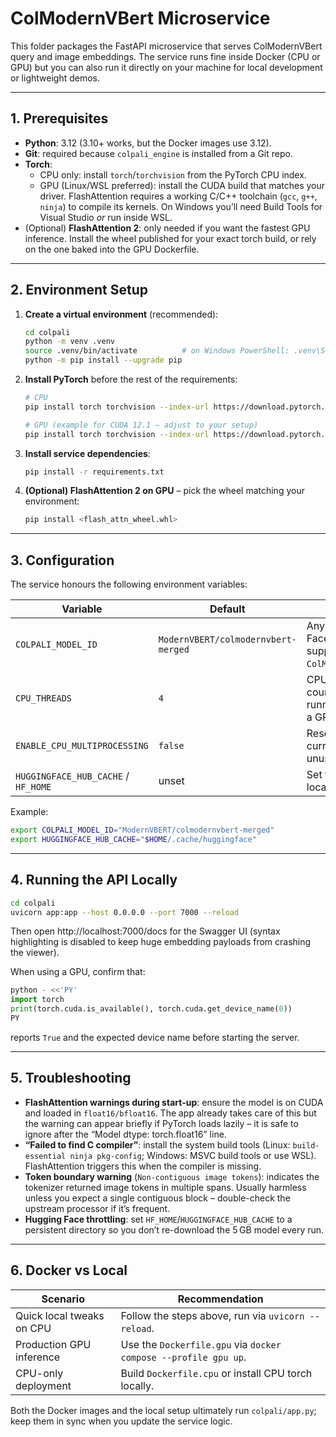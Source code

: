 # ColModernVBert Microservice

This folder packages the FastAPI microservice that serves ColModernVBert query and image embeddings. The service runs fine inside Docker (CPU or GPU) but you can also run it directly on your machine for local development or lightweight demos.

---

## 1. Prerequisites

- **Python**: 3.12 (3.10+ works, but the Docker images use 3.12).
- **Git**: required because `colpali_engine` is installed from a Git repo.
- **Torch**:
  - CPU only: install `torch`/`torchvision` from the PyTorch CPU index.
  - GPU (Linux/WSL preferred): install the CUDA build that matches your driver. FlashAttention requires a working C/C++ toolchain (`gcc`, `g++`, `ninja`) to compile its kernels. On Windows you’ll need Build Tools for Visual Studio *or* run inside WSL.
- (Optional) **FlashAttention 2**: only needed if you want the fastest GPU inference. Install the wheel published for your exact torch build, or rely on the one baked into the GPU Dockerfile.

---

## 2. Environment Setup

1. **Create a virtual environment** (recommended):
   ```bash
   cd colpali
   python -m venv .venv
   source .venv/bin/activate          # on Windows PowerShell: .venv\Scripts\Activate.ps1
   python -m pip install --upgrade pip
   ```

2. **Install PyTorch** before the rest of the requirements:
   ```bash
   # CPU
   pip install torch torchvision --index-url https://download.pytorch.org/whl/cpu

   # GPU (example for CUDA 12.1 – adjust to your setup)
   pip install torch torchvision --index-url https://download.pytorch.org/whl/cu121
   ```

3. **Install service dependencies**:
   ```bash
   pip install -r requirements.txt
   ```

4. **(Optional) FlashAttention 2 on GPU** – pick the wheel matching your environment:
   ```bash
   pip install <flash_attn_wheel.whl>
   ```

---

## 3. Configuration

The service honours the following environment variables:

| Variable | Default | Notes |
|----------|---------|-------|
| `COLPALI_MODEL_ID` | `ModernVBERT/colmodernvbert-merged` | Any Hugging Face ID supported by `ColModernVBert`. |
| `CPU_THREADS` | `4` | CPU thread count when running without a GPU. |
| `ENABLE_CPU_MULTIPROCESSING` | `false` | Reserved flag; currently unused. |
| `HUGGINGFACE_HUB_CACHE` / `HF_HOME` | unset | Set to reuse a local HF cache. |

Example:
```bash
export COLPALI_MODEL_ID="ModernVBERT/colmodernvbert-merged"
export HUGGINGFACE_HUB_CACHE="$HOME/.cache/huggingface"
```

---

## 4. Running the API Locally

```bash
cd colpali
uvicorn app:app --host 0.0.0.0 --port 7000 --reload
```

Then open http://localhost:7000/docs for the Swagger UI (syntax highlighting is disabled to keep huge embedding payloads from crashing the viewer).

When using a GPU, confirm that:

```python
python - <<'PY'
import torch
print(torch.cuda.is_available(), torch.cuda.get_device_name(0))
PY
```

reports `True` and the expected device name before starting the server.

---

## 5. Troubleshooting

- **FlashAttention warnings during start-up**: ensure the model is on CUDA and loaded in `float16/bfloat16`. The app already takes care of this but the warning can appear briefly if PyTorch loads lazily – it is safe to ignore after the “Model dtype: torch.float16” line.
- **“Failed to find C compiler”**: install the system build tools (Linux: `build-essential ninja pkg-config`; Windows: MSVC build tools or use WSL). FlashAttention triggers this when the compiler is missing.
- **Token boundary warning** (`Non-contiguous image tokens`): indicates the tokenizer returned image tokens in multiple spans. Usually harmless unless you expect a single contiguous block – double-check the upstream processor if it’s frequent.
- **Hugging Face throttling**: set `HF_HOME`/`HUGGINGFACE_HUB_CACHE` to a persistent directory so you don’t re-download the 5 GB model every run.

---

## 6. Docker vs Local

| Scenario | Recommendation |
|----------|----------------|
| Quick local tweaks on CPU | Follow the steps above, run via `uvicorn --reload`. |
| Production GPU inference | Use the `Dockerfile.gpu` via `docker compose --profile gpu up`. |
| CPU-only deployment | Build `Dockerfile.cpu` or install CPU torch locally. |

Both the Docker images and the local setup ultimately run `colpali/app.py`; keep them in sync when you update the service logic.
